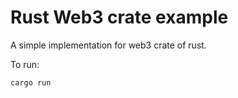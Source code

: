 # Rust Web3 crate example

A simple implementation for web3 crate of rust.

To run:
```
cargo run
```